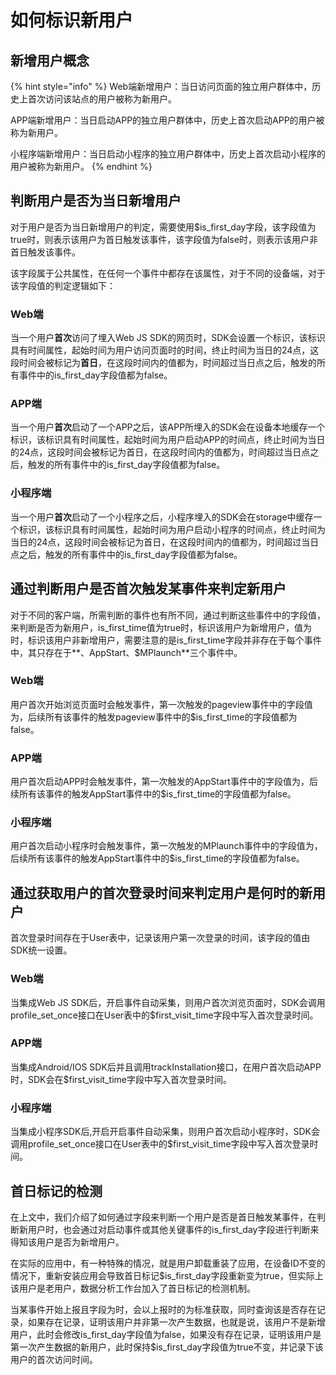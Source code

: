 # 如何标识新用户

## 新增用户概念

{% hint style="info" %}
Web端新增用户：当日访问页面的独立用户群体中，历史上首次访问该站点的用户被称为新用户。

APP端新增用户：当日启动APP的独立用户群体中，历史上首次启动APP的用户被称为新用户。

小程序端新增用户：当日启动小程序的独立用户群体中，历史上首次启动小程序的用户被称为新用户。
{% endhint %}

## 判断用户是否为当日新增用户

对于用户是否为当日新增用户的判定，需要使用$is_first_day字段，该字段值为true时，则表示该用户为首日触发该事件，该字段值为false时，则表示该用户非首日触发该事件。

该字段属于公共属性，在任何一个事件中都存在该属性，对于不同的设备端，对于该字段值的判定逻辑如下：

### Web端

当一个用户**首次**访问了埋入Web JS SDK的网页时，SDK会设置一个标识，该标识具有时间属性，起始时间为用户访问页面时的时间，终止时间为当日的24点，这段时间会被标记为**首日**，在这段时间内的值都为，时间超过当日点之后，触发的所有事件中的​is_first_day字段值都为false。

### APP端

当一个用户**首次**启动了一个APP之后，该APP所埋入的SDK会在设备本地缓存一个标识，该标识具有时间属性，起始时间为用户启动APP的时间点，终止时间为当日的24点，这段时间会被标记为首日，在这段时间内的值都为，时间超过当日点之后，触发的所有事件中的​is_first_day字段值都为false。

### 小程序端

当一个用户**首次**启动了一个小程序之后，小程序埋入的SDK会在storage中缓存一个标识，该标识具有时间属性，起始时间为用户启动小程序的时间点，终止时间为当日的24点，这段时间会被标记为首日，在这段时间内的值都为，时间超过当日点之后，触发的所有事件中的​is_first_day字段值都为false。

## 通过判断用户是否首次触发某事件来判定新用户

对于不同的客户端，所需判断的事件也有所不同，通过判断这些事件中的字段值，来判断是否为新用户，​is_first_time值为true时，标识该用户为新增用户，值为时，标识该用户非新增用户，需要注意的是​is_first_time字段并非存在于每个事件中，其只存在于**、​AppStart、$MPlaunch**三个事件中。

### Web端

用户首次开始浏览页面时会触发事件，第一次触发的​pageview事件中的字段值为，后续所有该事件的触发​pageview事件中的$is_first_time的字段值都为false。

### APP端

用户首次启动APP时会触发事件，第一次触发的​AppStart事件中的字段值为，后续所有该事件的触发​AppStart事件中的$is_first_time的字段值都为false。

### 小程序端

用户首次启动小程序时会触发事件，第一次触发的​MPlaunch事件中的字段值为，后续所有该事件的触发​AppStart事件中的$is_first_time的字段值都为false。

## 通过获取用户的首次登录时间来判定用户是何时的新用户

首次登录时间存在于User表中，记录该用户第一次登录的时间，该字段的值由SDK统一设置。

### Web端

当集成Web JS SDK后，开启事件自动采集，则用户首次浏览页面时，SDK会调用profile_set_once接口在User表中的$first_visit_time字段中写入首次登录时间。

### APP端

当集成Android/IOS SDK后并且调用trackInstallation接口，在用户首次启动APP时，SDK会在$first_visit_time字段中写入首次登录时间。

### 小程序端

当集成小程序SDK后,开启开启事件自动采集，则用户首次启动小程序时，SDK会调用profile_set_once接口在User表中的$first_visit_time字段中写入首次登录时间。

## 首日标记的检测

在上文中，我们介绍了如何通过字段来判断一个用户是否是首日触发某事件，在判断新用户时，也会通过对启动事件或其他关键事件的​is_first_day字段进行判断来得知该用户是否为新增用户。

在实际的应用中，有一种特殊的情况，就是用户卸载重装了应用，在设备ID不变的情况下，重新安装应用会导致首日标记$is_first_day字段重新变为true，但实际上该用户是老用户，数据分析工作台加入了首日标记的检测机制。

当某事件开始上报且字段为时，会以上报时的为标准获取，同时查询该是否存在记录，如果存在记录，证明该用户并非第一次产生数据，也就是说，该用户不是新增用户，此时会修改​is_first_day字段值为false，如果没有存在记录，证明该用户是第一次产生数据的新用户，此时保持$is_first_day字段值为true不变，并记录下该用户的首次访问时间。
